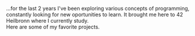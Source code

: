<!---##### Hi there :v:--->

...for the last 2 years I've been exploring various concepts of programming, constantly looking for new oportunities to learn. It brought me here to 42 Heilbronn where I currently study.<br />Here are some of my favorite projects.

<!---I'm Kamil, another 22 years old dude with love for coding.<br />Here are some of my 42 projects.--->
